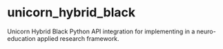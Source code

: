 # unicorn_hybrid_black
Unicorn Hybrid Black Python API integration for implementing in a neuro-education applied research framework.
